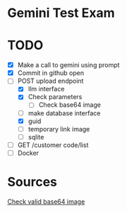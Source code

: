 # Gemini Test Exam

# TODO

- [x] Make a call to gemini using prompt
- [x] Commit in github open
- [ ] POST upload endpoint
  - [x] llm interface
  - [x] Check parameters
    - [ ] Check base64 image
  - [ ] make database interface
  - [x] guid
  - [ ] temporary link image
  - [ ] sqlite
- [ ] GET /customer code/list
- [ ] Docker

# Sources

[Check valid base64 image](https://stackoverflow.com/questions/32540364/javascript-check-if-valid-base64-image)
